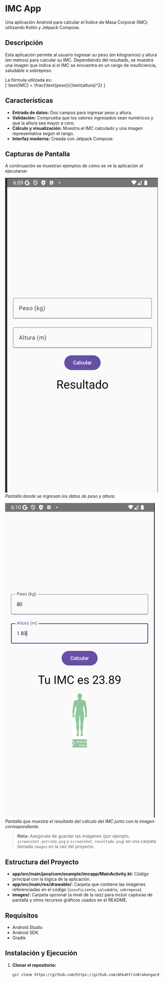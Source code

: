 # IMC App

Una aplicación Android para calcular el Índice de Masa Corporal (IMC) utilizando Kotlin y Jetpack Compose.

## Descripción

Esta aplicación permite al usuario ingresar su peso (en kilogramos) y altura (en metros) para calcular su IMC. Dependiendo del resultado, se muestra una imagen que indica si el IMC se encuentra en un rango de insuficiencia, saludable o sobrepeso.

La fórmula utilizada es:  
\[
\text{IMC} = \frac{\text{peso}}{\text{altura}^2}
\]

## Características

- **Entrada de datos:** Dos campos para ingresar peso y altura.
- **Validación:** Comprueba que los valores ingresados sean numéricos y que la altura sea mayor a cero.
- **Cálculo y visualización:** Muestra el IMC calculado y una imagen representativa según el rango.
- **Interfaz moderna:** Creada con Jetpack Compose.

## Capturas de Pantalla

A continuación se muestran ejemplos de cómo se ve la aplicación al ejecutarse:

![Pantalla de entrada](images/screenshot_entrada.png)
*Pantalla donde se ingresan los datos de peso y altura.*

![Pantalla de resultado](images/screenshot_resultado.png)
*Pantalla que muestra el resultado del cálculo del IMC junto con la imagen correspondiente.*

> **Nota:** Asegúrate de guardar las imágenes (por ejemplo, `screenshot_entrada.png` y `screenshot_resultado.png`) en una carpeta llamada `images` en la raíz del proyecto.

## Estructura del Proyecto

- **app/src/main/java/com/example/imcapp/MainActivity.kt:** Código principal con la lógica de la aplicación.
- **app/src/main/res/drawable/:** Carpeta que contiene las imágenes referenciadas en el código (`insuficiente`, `saludable`, `sobrepeso`).
- **images/:** Carpeta opcional (a nivel de la raíz) para incluir capturas de pantalla y otros recursos gráficos usados en el README.

## Requisitos

- Android Studio
- Android SDK
- Gradle

## Instalación y Ejecución

1. **Clonar el repositorio:**
   ```bash
   git clone https://github.com/https://github.com/AhkahfrinDrakengard/Actividad_Interfaz
